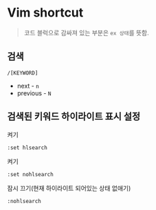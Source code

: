 # Vim shortcut

> 코드 블럭으로 감싸져 있는 부분은 `ex 상태`를 뜻함. 

## 검색

```vim
/[KEYWORD]
```

- next -  `n`
- previous -  `N`


## 검색된 키워드 하이라이트 표시 설정

켜기

```vim
:set hlsearch
```

켜기

```vim
:set nohlsearch
```

잠시 끄기(현재 하이라이트 되어있는 상태 없애기)

```vim
:nohlsearch
```